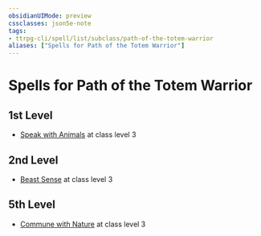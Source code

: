 ```yaml
---
obsidianUIMode: preview
cssclasses: json5e-note
tags:
- ttrpg-cli/spell/list/subclass/path-of-the-totem-warrior
aliases: ["Spells for Path of the Totem Warrior"]
---
```

# Spells for Path of the Totem Warrior

## 1st Level

- [Speak with Animals](/CLI/spells/speak-with-animals.md "PHB") at class level 3

## 2nd Level

- [Beast Sense](/CLI/spells/beast-sense.md "PHB") at class level 3

## 5th Level

- [Commune with Nature](/CLI/spells/commune-with-nature.md "PHB") at class level 3